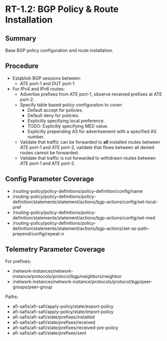# RT-1.2: BGP Policy & Route Installation

## Summary

Base BGP policy configuration and route installation.

## Procedure

*   Establish BGP sessions between:
    *   ATE port-1 and DUT port-1
*   For IPv4 and IPv6 routes:
    *   Advertise prefixes from ATE port-1, observe received prefixes at ATE
        port-2.
    *   Specify table based policy configuration to cover:
        *   Default accept for policies.
        *   Default deny for policies.
        *   Explicitly specifying local preference.
        *   TODO: Explicitly specifying MED value.
        *   Explicitly prepending AS for advertisement with a specified AS
            number.
    *   Validate that traffic can be forwarded to **all** installed routes
        between ATE port-1 and ATE port-2, validate that flows between all
        denied routes cannot be forwarded.
    *   Validate that traffic is not forwarded to withdrawn routes between ATE
        port-1 and ATE port-2.

## Config Parameter Coverage

*   /routing-policy/policy-definitions/policy-definition/config/name
*   /routing-policy/policy-definitions/policy-definition/statements/statement/actions/bgp-actions/config/set-local-pref
*   /routing-policy/policy-definitions/policy-definition/statements/statement/actions/bgp-actions/config/set-med
*   /routing-policy/policy-definitions/policy-definition/statements/statement/actions/bgp-actions/set-as-path-prepend/config/repeat-n

## Telemetry Parameter Coverage

For prefixes:

*   /network-instances/network-instance/protocols/protocol/bgp/neighbors/neighbor
*   /network-instances/network-instance/protocols/protocol/bgp/peer-groups/peer-group

Paths:

*   afi-safis/afi-safi/apply-policy/state/export-policy
*   afi-safis/afi-safi/apply-policy/state/import-policy
*   afi-safis/afi-safi/state/prefixes/installed
*   afi-safis/afi-safi/state/prefixes/received
*   afi-safis/afi-safi/state/prefixes/received-pre-policy
*   afi-safis/afi-safi/state/prefixes/sent
